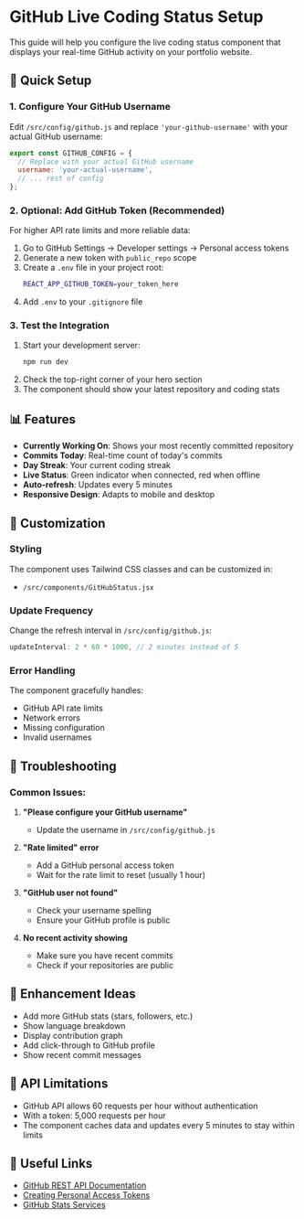 # GitHub Live Coding Status Setup

This guide will help you configure the live coding status component that displays your real-time GitHub activity on your portfolio website.

## 🚀 Quick Setup

### 1. Configure Your GitHub Username

Edit `/src/config/github.js` and replace `'your-github-username'` with your actual GitHub username:

```javascript
export const GITHUB_CONFIG = {
  // Replace with your actual GitHub username
  username: 'your-actual-username',
  // ... rest of config
};
```

### 2. Optional: Add GitHub Token (Recommended)

For higher API rate limits and more reliable data:

1. Go to GitHub Settings → Developer settings → Personal access tokens
2. Generate a new token with `public_repo` scope
3. Create a `.env` file in your project root:
   ```bash
   REACT_APP_GITHUB_TOKEN=your_token_here
   ```
4. Add `.env` to your `.gitignore` file

### 3. Test the Integration

1. Start your development server:
   ```bash
   npm run dev
   ```
2. Check the top-right corner of your hero section
3. The component should show your latest repository and coding stats

## 📊 Features

- **Currently Working On**: Shows your most recently committed repository
- **Commits Today**: Real-time count of today's commits
- **Day Streak**: Your current coding streak
- **Live Status**: Green indicator when connected, red when offline
- **Auto-refresh**: Updates every 5 minutes
- **Responsive Design**: Adapts to mobile and desktop

## 🎨 Customization

### Styling
The component uses Tailwind CSS classes and can be customized in:
- `/src/components/GitHubStatus.jsx`

### Update Frequency
Change the refresh interval in `/src/config/github.js`:
```javascript
updateInterval: 2 * 60 * 1000, // 2 minutes instead of 5
```

### Error Handling
The component gracefully handles:
- GitHub API rate limits
- Network errors
- Missing configuration
- Invalid usernames

## 🔧 Troubleshooting

### Common Issues:

1. **"Please configure your GitHub username"**
   - Update the username in `/src/config/github.js`

2. **"Rate limited" error**
   - Add a GitHub personal access token
   - Wait for the rate limit to reset (usually 1 hour)

3. **"GitHub user not found"**
   - Check your username spelling
   - Ensure your GitHub profile is public

4. **No recent activity showing**
   - Make sure you have recent commits
   - Check if your repositories are public

## 🌟 Enhancement Ideas

- Add more GitHub stats (stars, followers, etc.)
- Show language breakdown
- Display contribution graph
- Add click-through to GitHub profile
- Show recent commit messages

## 📝 API Limitations

- GitHub API allows 60 requests per hour without authentication
- With a token: 5,000 requests per hour
- The component caches data and updates every 5 minutes to stay within limits

## 🔗 Useful Links

- [GitHub REST API Documentation](https://docs.github.com/en/rest)
- [Creating Personal Access Tokens](https://docs.github.com/en/authentication/keeping-your-account-and-data-secure/creating-a-personal-access-token)
- [GitHub Stats Services](https://github.com/anuraghazra/github-readme-stats)

